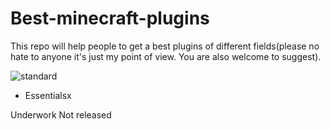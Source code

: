 # Best-minecraft-plugins
This repo will help people to get a best plugins of different fields(please no hate to anyone it's just my point of view. You are also welcome to suggest).

![standard](https://user-images.githubusercontent.com/74851280/147400632-f9eee87e-db49-4159-8bbc-b5634ffabf62.gif)

- Essentialsx


Underwork
Not released
